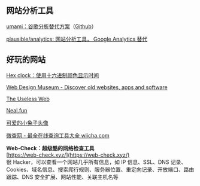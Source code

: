 
## 网站分析工具

[umami：谷歌分析替代方案](https://umami.is/)（[Github](https://github.com/umami-software/umami)）

[plausible/analytics: 网站分析工具， Google Analytics 替代](https://github.com/plausible/analytics)



## 好玩的网站

[Hex clock：使用十六进制颜色显示时间](https://www.jacopocolo.com/hexclock/)

[Web Design Museum - Discover old websites, apps and software](https://www.webdesignmuseum.org/)

[The Useless Web](https://theuselessweb.com/)

[Neal.fun](https://neal.fun/)

[可爱的小兔子头像](https://mof.chu.jp/icon.html)



[微查网 - 最全在线查询工具大全 wiicha.com](http://www.wiicha.com/)

**Web-Check：超级酷的网络检查工具**  
[https://web-check.xyz/](https://web-check.xyz/)  
很 Hacker，可以查看一个网站几乎所有信息，如 IP 信息、SSL、DNS 记录、Cookies、域名信息、搜索爬行规则、服务器位置、重定向记录、开放端口、路由跟踪、DNS 安全扩展、网站性能、关联主机名等